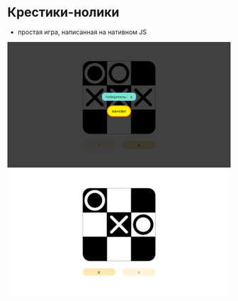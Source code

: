 <h1>Крестики-нолики</h1>

- простая игра, написанная на нативном JS

<img src="github/gameover.jpg"/>
<img src="github/screenshot.jpg"/>